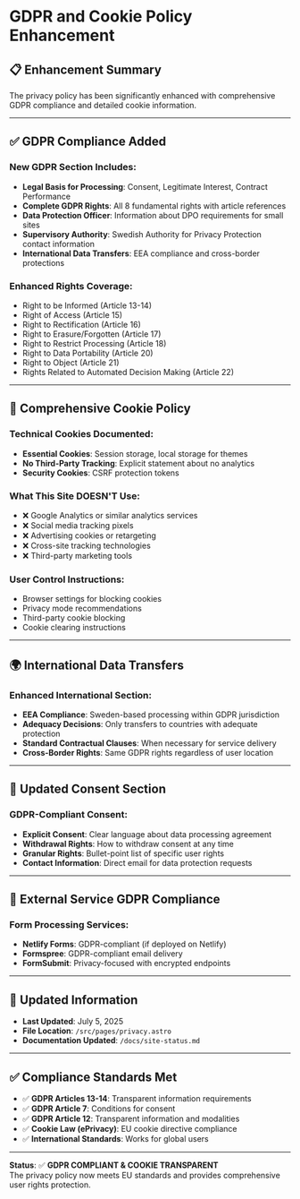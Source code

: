 # GDPR and Cookie Policy Enhancement

## 📋 **Enhancement Summary**

The privacy policy has been significantly enhanced with comprehensive GDPR compliance and detailed cookie information.

---

## ✅ **GDPR Compliance Added**

### **New GDPR Section Includes:**
- **Legal Basis for Processing**: Consent, Legitimate Interest, Contract Performance
- **Complete GDPR Rights**: All 8 fundamental rights with article references
- **Data Protection Officer**: Information about DPO requirements for small sites
- **Supervisory Authority**: Swedish Authority for Privacy Protection contact information
- **International Data Transfers**: EEA compliance and cross-border protections

### **Enhanced Rights Coverage:**
- Right to be Informed (Article 13-14)
- Right of Access (Article 15)
- Right to Rectification (Article 16)
- Right to Erasure/Forgotten (Article 17)
- Right to Restrict Processing (Article 18)
- Right to Data Portability (Article 20)
- Right to Object (Article 21)
- Rights Related to Automated Decision Making (Article 22)

---

## 🍪 **Comprehensive Cookie Policy**

### **Technical Cookies Documented:**
- **Essential Cookies**: Session storage, local storage for themes
- **No Third-Party Tracking**: Explicit statement about no analytics
- **Security Cookies**: CSRF protection tokens

### **What This Site DOESN'T Use:**
- ❌ Google Analytics or similar analytics services
- ❌ Social media tracking pixels
- ❌ Advertising cookies or retargeting
- ❌ Cross-site tracking technologies
- ❌ Third-party marketing tools

### **User Control Instructions:**
- Browser settings for blocking cookies
- Privacy mode recommendations
- Third-party cookie blocking
- Cookie clearing instructions

---

## 🌍 **International Data Transfers**

### **Enhanced International Section:**
- **EEA Compliance**: Sweden-based processing within GDPR jurisdiction
- **Adequacy Decisions**: Only transfers to countries with adequate protection
- **Standard Contractual Clauses**: When necessary for service delivery
- **Cross-Border Rights**: Same GDPR rights regardless of user location

---

## 📝 **Updated Consent Section**

### **GDPR-Compliant Consent:**
- **Explicit Consent**: Clear language about data processing agreement
- **Withdrawal Rights**: How to withdraw consent at any time
- **Granular Rights**: Bullet-point list of specific user rights
- **Contact Information**: Direct email for data protection requests

---

## 🔗 **External Service GDPR Compliance**

### **Form Processing Services:**
- **Netlify Forms**: GDPR-compliant (if deployed on Netlify)
- **Formspree**: GDPR-compliant email delivery
- **FormSubmit**: Privacy-focused with encrypted endpoints

---

## 📅 **Updated Information**

- **Last Updated**: July 5, 2025
- **File Location**: `/src/pages/privacy.astro`
- **Documentation Updated**: `/docs/site-status.md`

---

## ✅ **Compliance Standards Met**

- ✅ **GDPR Articles 13-14**: Transparent information requirements
- ✅ **GDPR Article 7**: Conditions for consent
- ✅ **GDPR Article 12**: Transparent information and modalities
- ✅ **Cookie Law (ePrivacy)**: EU cookie directive compliance
- ✅ **International Standards**: Works for global users

---

**Status**: ✅ **GDPR COMPLIANT & COOKIE TRANSPARENT**  
The privacy policy now meets EU standards and provides comprehensive user rights protection.
